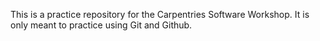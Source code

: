 This is a practice repository for the Carpentries Software Workshop. It is only meant to practice using Git and Github.
